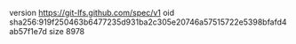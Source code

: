 version https://git-lfs.github.com/spec/v1
oid sha256:919f250463b6477235d931ba2c305e20746a57515722e5398bfafd4ab57f1e7d
size 8978
